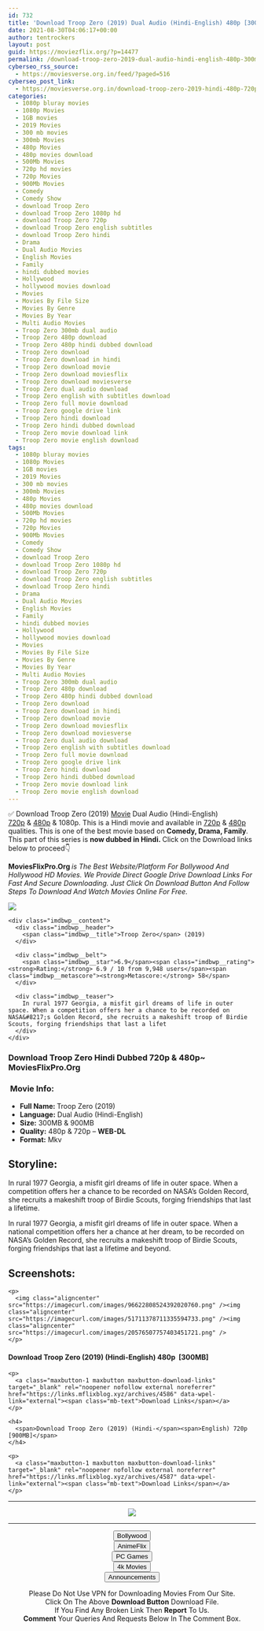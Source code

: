 ```yaml
---
id: 732
title: 'Download Troop Zero (2019) Dual Audio (Hindi-English) 480p [300MB] || 720p [900MB]'
date: 2021-08-30T04:06:17+00:00
author: tentrockers
layout: post
guid: https://moviezflix.org/?p=14477
permalink: /download-troop-zero-2019-dual-audio-hindi-english-480p-300mb-720p-900mb/
cyberseo_rss_source:
  - https://moviesverse.org.in/feed/?paged=516
cyberseo_post_link:
  - https://moviesverse.org.in/download-troop-zero-2019-hindi-480p-720p/
categories:
  - 1080p bluray movies
  - 1080p Movies
  - 1GB movies
  - 2019 Movies
  - 300 mb movies
  - 300mb Movies
  - 480p Movies
  - 480p movies download
  - 500Mb Movies
  - 720p hd movies
  - 720p Movies
  - 900Mb Movies
  - Comedy
  - Comedy Show
  - download Troop Zero
  - download Troop Zero 1080p hd
  - download Troop Zero 720p
  - download Troop Zero english subtitles
  - download Troop Zero hindi
  - Drama
  - Dual Audio Movies
  - English Movies
  - Family
  - hindi dubbed movies
  - Hollywood
  - hollywood movies download
  - Movies
  - Movies By File Size
  - Movies By Genre
  - Movies By Year
  - Multi Audio Movies
  - Troop Zero 300mb dual audio
  - Troop Zero 480p download
  - Troop Zero 480p hindi dubbed download
  - Troop Zero download
  - Troop Zero download in hindi
  - Troop Zero download movie
  - Troop Zero download moviesflix
  - Troop Zero download moviesverse
  - Troop Zero dual audio download
  - Troop Zero english with subtitles download
  - Troop Zero full movie download
  - Troop Zero google drive link
  - Troop Zero hindi download
  - Troop Zero hindi dubbed download
  - Troop Zero movie download link
  - Troop Zero movie english download
tags:
  - 1080p bluray movies
  - 1080p Movies
  - 1GB movies
  - 2019 Movies
  - 300 mb movies
  - 300mb Movies
  - 480p Movies
  - 480p movies download
  - 500Mb Movies
  - 720p hd movies
  - 720p Movies
  - 900Mb Movies
  - Comedy
  - Comedy Show
  - download Troop Zero
  - download Troop Zero 1080p hd
  - download Troop Zero 720p
  - download Troop Zero english subtitles
  - download Troop Zero hindi
  - Drama
  - Dual Audio Movies
  - English Movies
  - Family
  - hindi dubbed movies
  - Hollywood
  - hollywood movies download
  - Movies
  - Movies By File Size
  - Movies By Genre
  - Movies By Year
  - Multi Audio Movies
  - Troop Zero 300mb dual audio
  - Troop Zero 480p download
  - Troop Zero 480p hindi dubbed download
  - Troop Zero download
  - Troop Zero download in hindi
  - Troop Zero download movie
  - Troop Zero download moviesflix
  - Troop Zero download moviesverse
  - Troop Zero dual audio download
  - Troop Zero english with subtitles download
  - Troop Zero full movie download
  - Troop Zero google drive link
  - Troop Zero hindi download
  - Troop Zero hindi dubbed download
  - Troop Zero movie download link
  - Troop Zero movie english download
---
```

<div class="thecontent clearfix">
  <p>
    ✅ Download Troop Zero (2019) <a href="https://moviesverse.org.in/category/movies/" data-wpel-link="internal">Movie</a> Dual Audio (Hindi-English) <a href="https://moviesverse.org.in/720p-movies/" data-wpel-link="internal">720p</a>&nbsp;&&nbsp;<a href="https://moviesverse.org.in/480p-movies/" data-wpel-link="internal">480p</a> & 1080p. This is a Hindi movie and available in <a href="https://moviesverse.org.in/720p-movies/" data-wpel-link="internal">720p</a>&nbsp;&&nbsp;<a href="https://moviesverse.org.in/480p-movies/" data-wpel-link="internal">480p</a> qualities. This is one of the best movie based on <strong>Comedy, Drama, Family</strong>. This part of this series is <strong>now dubbed in <span>Hindi.&nbsp;</span></strong><span>Click on the Download links below to proceed👇</span>
  </p>
  
  <p>
    <strong><span>MoviesFlixPro.Org&nbsp;</span></strong><em>is The Best Website/Platform For Bollywood And Hollywood HD Movies. We Provide Direct Google Drive Download Links For Fast And Secure Downloading. Just Click On Download Button And Follow Steps To&nbsp;Download And Watch Movies Online For Free.</em>
  </p>
  
  <div class="imdbwp imdbwp--movie dark">
    <div class="imdbwp__thumb">
      <a class="imdbwp__link" target="_blank" title="Troop Zero" href="https://www.imdb.com/title/tt2404465/" rel="nofollow external noopener noreferrer" data-wpel-link="external"><img class="imdbwp__img" src="https://m.media-amazon.com/images/M/MV5BNDE0NjA0NGYtOGE2Yi00MTY4LTg4OTMtMzAyZmFiNjRhODcxXkEyXkFqcGdeQXVyNDg4NjY5OTQ@._V1_SX300.jpg" /></a>
    </div>
    
    <div class="imdbwp__content">
      <div class="imdbwp__header">
        <span class="imdbwp__title">Troop Zero</span> (2019)
      </div>
      
      <div class="imdbwp__belt">
        <span class="imdbwp__star">6.9</span><span class="imdbwp__rating"><strong>Rating:</strong> 6.9 / 10 from 9,948 users</span><span class="imdbwp__metascore"><strong>Metascore:</strong> 58</span>
      </div>
      
      <div class="imdbwp__teaser">
        In rural 1977 Georgia, a misfit girl dreams of life in outer space. When a competition offers her a chance to be recorded on NASA&#8217;s Golden Record, she recruits a makeshift troop of Birdie Scouts, forging friendships that last a lifet
      </div>
    </div>
  </div>
  
  <h3>
    <span>Download Troop Zero Hindi Dubbed 720p & 480p~ MoviesFlixPro.Org</span>
  </h3>
  
  <h3>
    <span>&nbsp;Movie Info:&nbsp;</span>
  </h3>
  
  <ul>
    <li>
      <strong>Full Name: </strong>Troop Zero (2019)
    </li>
    <li>
      <strong>Language:</strong> Dual Audio (Hindi-English)
    </li>
    <li>
      <strong>Size:</strong> 300MB & 900MB
    </li>
    <li>
      <strong>Quality:</strong> 480p & 720p – <span><strong>WEB-DL</strong></span>
    </li>
    <li>
      <strong>Format:</strong>&nbsp;Mkv
    </li>
  </ul>
  
  <h2>
    <span>Storyline:</span>
  </h2>
  
  <p>
    In rural 1977 Georgia, a misfit girl dreams of life in outer space. When a competition offers her a chance to be recorded on NASA’s Golden Record, she recruits a makeshift troop of Birdie Scouts, forging friendships that last a lifetime.
  </p>
  
  <div>
    In rural 1977 Georgia, a misfit girl dreams of life in outer space. When a national competition offers her a chance at her dream, to be recorded on NASA’s Golden Record, she recruits a makeshift troop of Birdie Scouts, forging friendships that last a lifetime and beyond.
  </div>
  
  <div class="summary_text">
    <h2>
      <span>Screenshots:</span>
    </h2>
    
    <p>
      <img class="aligncenter" src="https://imagecurl.com/images/96622808524392020760.png" /><img class="aligncenter" src="https://imagecurl.com/images/51711378711335594733.png" /><img class="aligncenter" src="https://imagecurl.com/images/20576507757403451721.png" />
    </p>
  </div>
  
  <div class="inline canwrap">
    <h4>
      <span>Download Troop Zero (2019) (Hindi-English) </span><span>480p&nbsp; [300MB]</span>
    </h4>
    
    <p>
      <a class="maxbutton-1 maxbutton maxbutton-download-links" target="_blank" rel="noopener nofollow external noreferrer" href="https://links.mflixblog.xyz/archives/4586" data-wpel-link="external"><span class="mb-text">Download Links</span></a>
    </p>
    
    <h4>
      <span>Download Troop Zero (2019) (Hindi-</span><span>English) 720p [900MB]</span>
    </h4>
    
    <p>
      <a class="maxbutton-1 maxbutton maxbutton-download-links" target="_blank" rel="noopener nofollow external noreferrer" href="https://links.mflixblog.xyz/archives/4587" data-wpel-link="external"><span class="mb-text">Download Links</span></a>
    </p>
  </div>
</div>

<center>
  </p> 
  
  <hr />
  
  <p>
    <a href="http://gdrivepro.xyz/join.php" data-wpel-link="external" target="_blank" rel="nofollow external noopener noreferrer"><img src="https://i.imgur.com/FhMdWdW.png" /></a>
  </p>
  
  <hr />
  
  <p>
    <a href="https://dogemovies.xyz" target="_blank" data-wpel-link="external" rel="nofollow external noopener noreferrer"><button class="button button5">Bollywood</button></a><br /> <a href="https://animeflix.in" target="_blank" data-wpel-link="external" rel="nofollow external noopener noreferrer"><button class="button button5">AnimeFlix</button></a><br /> <a href="https://gamesflix.net/" target="_blank" data-wpel-link="external" rel="nofollow external noopener noreferrer"><button class="button button5">PC Games</button></a><br /> <a href="https://uhdmovies.in" target="_blank" data-wpel-link="external" rel="nofollow external noopener noreferrer"><button class="button button5">4k Movies</button></a><br /> <a href="https://moviesverse.org.in/announcements/" target="_blank" data-wpel-link="internal" rel="noopener"><button class="button button5">Announcements</button></a>
  </p>
  
  <div class="alert alert-danger">
    Please Do Not Use VPN for Downloading Movies From Our Site.
  </div>
  
  <div class="alert alert-success">
    Click On The Above <strong>Download Button</strong> Download File.
  </div>
  
  <div class="alert alert-warning">
    If You Find Any Broken Link Then <strong>Report</strong> To Us.
  </div>
  
  <div class="alert alert-info">
    <strong>Comment</strong> Your Queries And Requests Below In The Comment Box.
  </div>
  
  <p>
    </center>
  </p>